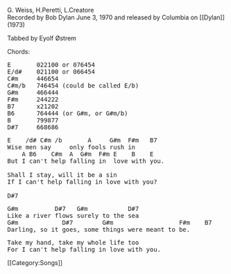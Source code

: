 G. Weiss, H.Peretti, L.Creatore<br>
Recorded by Bob Dylan June 3, 1970 and released by Columbia on
[[Dylan]] (1973)<br>

Tabbed by Eyolf Østrem

Chords:

<pre class="chords">
E       022100 or 076454
E/d#    021100 or 066454
C#m     446654
C#m/b   746454 (could be called E/b)
G#m     466444
F#m     244222
B7      x21202
B6      764444 (or G#m, or G#m/b)
B       799877
D#7     668686
</pre>

<pre class="verse">
E    /d# C#m /b       A     G#m  F#m   B7
Wise men say     only fools rush in
    A B6    C#m  A  G#m  F#m E    B    E
But I can't help falling in  love with you.

Shall I stay, will it be a sin
If I can't help falling in love with you?

D#7
</pre>

<pre class="bridge">
G#m          D#7   G#m           D#7
Like a river flows surely to the sea
G#m            D#7        G#m                  F#m    B7
Darling, so it goes, some things were meant to be.
</pre>

<pre class="verse">
Take my hand, take my whole life too
For I can't help falling in love with you.
</pre>

[[Category:Songs]]